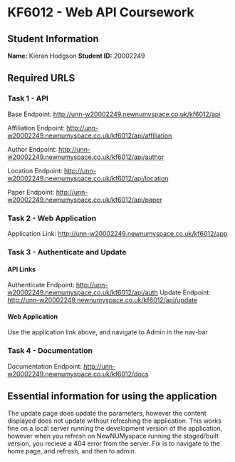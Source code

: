# KF6012 - Web API Coursework

## Student Information

**Name:** Kieran Hodgson
**Student ID:** 20002249

## Required URLS

### Task 1 - API

Base Endpoint: <http://unn-w20002249.newnumyspace.co.uk/kf6012/api>

Affiliation Endpoint: <http://unn-w20002249.newnumyspace.co.uk/kf6012/api/affiliation>

Author Endpoint: <http://unn-w20002249.newnumyspace.co.uk/kf6012/api/author>

Location Endpoint: <http://unn-w20002249.newnumyspace.co.uk/kf6012/api/location>

Paper Endpoint: <http://unn-w20002249.newnumyspace.co.uk/kf6012/api/paper>

### Task 2 - Web Application

Application Link: <http://unn-w20002249.newnumyspace.co.uk/kf6012/app>

### Task 3 - Authenticate and Update

#### API Links

Authenticate Endpoint: <http://unn-w20002249.newnumyspace.co.uk/kf6012/api/auth>
Update Endpoint: <http://unn-w20002249.newnumyspace.co.uk/kf6012/api/update>

#### Web Application

Use the application link above, and navigate to Admin in the nav-bar

### Task 4 - Documentation

Documentation Endpoint: <http://unn-w20002249.newnumyspace.co.uk/kf6012/docs>

## Essential information for using the application

The update page does update the parameters, however the content displayed does not update without refreshing the application.
This works fine on a local server running the development version of the application, however when you refresh on NewNUMyspace running the
staged/built version, you recieve a 404 error from the server. Fix is to navigate to the home page, and refresh, and then to admin.
